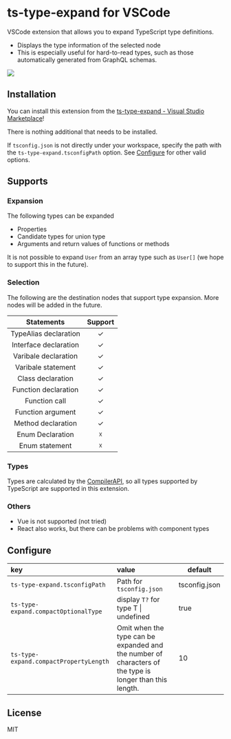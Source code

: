 # ts-type-expand for VSCode

VSCode extension that allows you to expand TypeScript type definitions.

- Displays the type information of the selected node
- This is especially useful for hard-to-read types, such as those automatically generated from GraphQL schemas.

![](https://user-images.githubusercontent.com/37296661/119652128-b18edd80-be60-11eb-87b7-aca155ac1210.gif)

## Installation

You can install this extension from the [ts-type-expand - Visual Studio Marketplace](https://marketplace.visualstudio.com/items?itemName=kimuson.ts-type-expand)!

There is nothing additional that needs to be installed.

If `tsconfig.json` is not directly under your workspace, specify the path with the `ts-type-expand.tsconfigPath` option. See [Configure](#Configure) for other valid options.

## Supports

### Expansion

The following types can be expanded

- Properties
- Candidate types for union type
- Arguments and return values of functions or methods

It is not possible to expand `User` from an array type such as `User[]` (we hope to support this in the future).

### Selection

The following are the destination nodes that support type expansion. More nodes will be added in the future.

|      Statements       | Support |
| :-------------------: | :-----: |
| TypeAlias declaration |    ✓    |
| Interface declaration |    ✓    |
| Varibale declaration  |    ✓    |
|  Varibale statement   |    ✓    |
|   Class declaration   |    ✓    |
| Function declaration  |    ✓    |
|     Function call     |    ✓    |
|   Function argument   |    ✓    |
|  Method declaration   |    ✓    |
|   Enum Declaration    |    ☓    |
|    Enum statement     |    ☓    |

### Types

Types are calculated by the [CompilerAPI](https://github.com/Microsoft/TypeScript/wiki/Using-the-Compiler-API), so all types supported by TypeScript are supported in this extension.

### Others

- Vue is not supported (not tried)
- React also works, but there can be problems with component types

## Configure

| key                                    | value                                                                                                   | default       |
| :------------------------------------- | :------------------------------------------------------------------------------------------------------ | ------------- |
| `ts-type-expand.tsconfigPath`          | Path for `tsconfig.json`                                                                                | tsconfig.json |
| `ts-type-expand.compactOptionalType`   | display `T?` for type T \| undefined                                                                    | true          |
| `ts-type-expand.compactPropertyLength` | Omit when the type can be expanded and the number of characters of the type is longer than this length. | 10            |

## License

MIT
